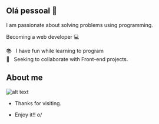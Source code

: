 ## Olá pessoal 👋
I am passionate about solving problems using programming.

Becoming a web developer 💻

  📚 &nbsp; I have fun while learning to program
 <br/> :purple_heart: &nbsp; Seeking to collaborate with Front-end projects.
 
## About me 

![alt text](https://i.imgur.com/W7pXFq6.png)


- Thanks for visiting. 

- Enjoy it!! o/

